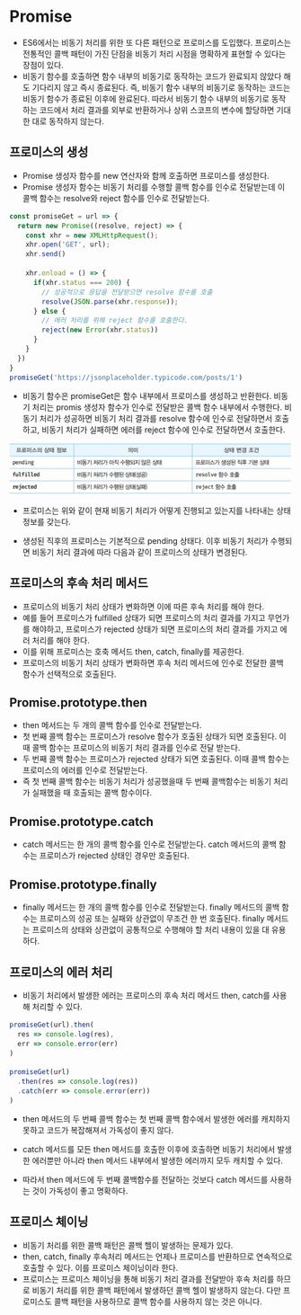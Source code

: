 # Promise
- ES6에서는 비동기 처리를 위한 또 다른 패턴으로 프로미스를 도입했다. 프로미스는 전통적인 콜백 패턴이 가진 단점을 비동기 처리 시점을 명확하게 표현할 수 있다는 장점이 있다.
- 비동기 함수를 호출하면 함수 내부의 비동기로 동작하는 코드가 완료되지 않았다 해도 기다리지 않고 즉시 종료된다. 즉, 비동기 함수 내부의 비동기로 동작하는 코드는 비동기 함수가 종료된 이후에 완료된다. 따라서 비동기 함수 내부의 비동기로 동작하는 코드에서 처리 결과를 외부로 반환하거나 상위 스코프의 변수에 할당하면 기대한 대로 동작하지 않는다.

## 프로미스의 생성
- Promise 생성자 함수를 new 연산자와 함께 호출하면 프로미스를 생성한다.
- Promise 생성자 함수는 비동기 처리를 수행할 콜백 함수를 인수로 전달받는데 이 콜백 함수는 resolve와 reject 함수를 인수로 전달받는다.

```javascript
const promiseGet = url => {
  return new Promise((resolve, reject) => {
    const xhr = new XMLHttpRequest();
    xhr.open('GET', url);
    xhr.send()

    xhr.onload = () => {
      if(xhr.status === 200) {
        // 성공적으로 응답을 전달받으면 resolve 함수를 호출
        resolve(JSON.parse(xhr.response));
      } else {
        // 에러 처리를 위해 reject 함수를 호출한다.
        reject(new Error(xhr.status))
      }
    }
  })
}
promiseGet('https://jsonplaceholder.typicode.com/posts/1')
```
- 비동기 함수은 promiseGet은 함수 내부에서 프로미스를 생성하고 반환한다. 비동기 처리는 promis 생성자 함수가 인수로 전달받은 콜백 함수 내부에서 수행한다. 비동기 처리가 성공하면 비동기 처리 결과를 resolve 함수에 인수로 전달하면서 호출하고, 비동기 처리가 실패하면 에러를 reject 함수에 인수로 전달하면서 호출한다.

<img src = "../img/chap45_1.jpg">

- 프로미스는 위와 같이 현재 비동기 처리가 어떻게 진행되고 있는지를 나타내는 상태 정보를 갖는다.

- 생성된 직후의 프로미스는 기본적으로 pending 상태다. 이후 비동기 처리가 수행되면 비동기 처리 결과에 따라 다음과 같이 프로미스의 상태가 변경된다.


## 프로미스의 후속 처리 메서드
- 프로미스의 비동기 처리 상태가 변화하면 이에 따른 후속 처리를 해야 한다.
- 예를 들어 프로미스가 fulfilled 상태가 되면 프로미스의 처리 결과를 가지고 무언가를 해야하고, 프로미스가 rejected 상태가 되면 프로미스의 처리 결과를 가지고 에러 처리를 해야 한다.
- 이를 위해 프로미스는 호축 메서드 then, catch, finally를 제공한다.
- 프로미스의 비동기 처리 상태가 변화하면 후속 처리 메서드에 인수로 전달한 콜백 함수가 선택적으로 호출된다. 

## Promise.prototype.then
- then 메서드는 두 개의 콜백 함수를 인수로 전달받는다. 
- 첫 번째 콜백 함수는 프로미스가 resolve 함수가 호출된 상태가 되면 호출된다. 이때 콜백 함수는 프로미스의 비동기 처리 결과를 인수로 전달 받는다.
- 두 번째 콜백 함수는 프로미스가 rejected 상태가 되면 호출된다. 이때 콜백 함수는 프로미스의 에러를 인수로 전달받는다.
- 즉 첫 번째 콜백 함수는 비동기 처리가 성공했을때 두 번째 콜백함수는 비동기 처리가 실패했을 때 호출되는 콜백 함수이다.


## Promise.prototype.catch
- catch 메서드는 한 개의 콜백 함수를 인수로 전달받는다. catch 메서드의 콜백 함수는 프로미스가 rejected 상태인 경우만 호출된다.

## Promise.prototype.finally
- finally 메서드는 한 개의 콜백 함수를 인수로 전달받는다. finally 메서드의 콜백 함수는 프로미스의 성공 또는 실패와 상관없이 무조건 한 번 호출된다. finally 메서드는 프로미스의 상태와 상관없이 공통적으로 수행해야 할 처리 내용이 있을 대 유용하다.


## 프로미스의 에러 처리
- 비동기 처리에서 발생한 에러는 프로미스의 후속 처리 메서드 then, catch를 사용해 처리할 수 있다.

```javascript
promiseGet(url).then(
  res => console.log(res),
  err => console.error(err)
)

promiseGet(url)
  .then(res => console.log(res))
  .catch(err => console.error(err))
)
```
- then 메서드의 두 번째 콜백 함수는 첫 번째 콜백 함수에서 발생한 에러를 캐치하지 못하고 코드가 복잡해져서 가독성이 좋지 않다.

- catch 메서드를 모든 then 메서드를 호출한 이후에 호출하면 비동기 처리에서 발생한 에러뿐만 아니라 then 메서드 내부에서 발생한 에러까지 모두 캐치할 수 있다.

- 따라서 then 메서드에 두 번째 콜백함수를 전달하는 것보다 catch 메서드를 사용하는 것이 가독성이 좋고 명확하다.

## 프로미스 체이닝
- 비동기 처리를 위한 콜백 패턴은 콜백 헬이 발생하는 문제가 있다.
- then, catch, finally 후속처리 메서드는 언제나 프로미스를 반환하므로 연속적으로 호출할 수 있다. 이를 프로미스 체이닝이라 한다.
- 프로미스는 프로미스 체이닝을 통해 비동기 처리 결과를 전달받아 후속 처리를 하므로 비동기 처리를 위한 콜백 패턴에서 발생하던 콜백 헬이 발생하지 않는다. 다만 프로미스도 콜백 패턴을 사용하므로 콜백 함수를 사용하지 않는 것은 아니다.
